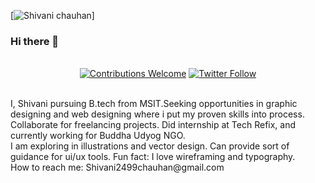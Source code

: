 [![ Shivani chauhan ](https://raw.githubusercontent.com/xdshivani/xdshivani/master/cover.png)]
### Hi there 👋
<p align="center">
<br/><a href="#contributing"><img alt="Contributions Welcome" src="https://img.shields.io/badge/contributions-welcome-brightgreen?style=for-the-badge&labelColor=black&logo=github"></a>  <a href="https://twitter.com/xdshivani"><img alt="Twitter Follow" src="https://img.shields.io/twitter/follow/xdshivani?style=for-the-badge&color=09f&labelColor=black&logo=twitter&label=@xdshivani"></a><br/><br/>
<p>
I, Shivani pursuing B.tech from MSIT.Seeking opportunities in graphic designing and web designing where i put my proven skills into process.
Collaborate for freelancing projects.
Did internship at Tech Refix, and currently working for Buddha Udyog NGO. <br>
I am exploring in illustrations and vector design. 
Can provide sort of guidance for ui/ux tools.
Fun fact: I love wireframing and typography.<br>
How to reach me: Shivani2499chauhan@gmail.com
